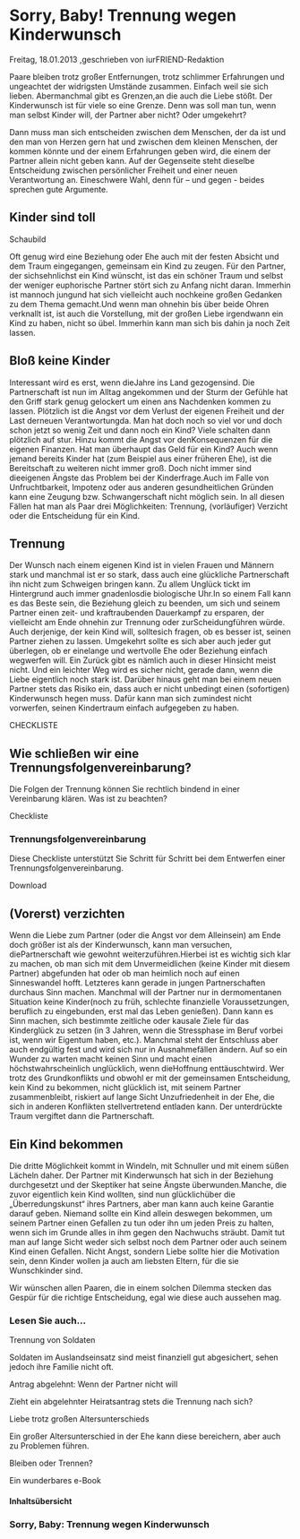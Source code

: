 # Sorry, Baby! Trennung wegen Kinderwunsch

Freitag, 18.01.2013 ,geschrieben von iurFRIEND-Redaktion

Paare bleiben trotz großer Entfernungen, trotz schlimmer Erfahrungen und ungeachtet der widrigsten Umstände zusammen. Einfach weil sie sich lieben. Abermanchmal gibt es Grenzen,an die auch die Liebe stößt. Der Kinderwunsch ist für viele so eine Grenze. Denn was soll man tun, wenn man selbst Kinder will, der Partner aber nicht? Oder umgekehrt?

Dann muss man sich entscheiden zwischen dem Menschen, der da ist und den man von Herzen gern hat und zwischen dem kleinen Menschen, der kommen könnte und der einem Erfahrungen geben wird, die einem der Partner allein nicht geben kann. Auf der Gegenseite steht dieselbe Entscheidung zwischen persönlicher Freiheit und einer neuen Verantwortung an. Eineschwere Wahl, denn für – und gegen - beides sprechen gute Argumente.

## Kinder sind toll

Schaubild

Oft genug wird eine Beziehung oder Ehe auch mit der festen Absicht und dem Traum eingegangen, gemeinsam ein Kind zu zeugen. Für den Partner, der sichsehnlichst ein Kind wünscht, ist das ein schöner Traum und selbst der weniger euphorische Partner stört sich zu Anfang nicht daran. Immerhin ist mannoch jungund hat sich vielleicht auch nochkeine großen Gedanken zu dem Thema gemacht.Und wenn man ohnehin bis über beide Ohren verknallt ist, ist auch die Vorstellung, mit der großen Liebe irgendwann ein Kind zu haben, nicht so übel. Immerhin kann man sich bis dahin ja noch Zeit lassen.

## Bloß keine Kinder

Interessant wird es erst, wenn dieJahre ins Land gezogensind. Die Partnerschaft ist nun im Alltag angekommen und der Sturm der Gefühle hat den Griff stark genug gelockert um einen ans Nachdenken kommen zu lassen. Plötzlich ist die Angst vor dem Verlust der eigenen Freiheit und der Last derneuen Verantwortungda. Man hat doch noch so viel vor und doch schon jetzt so wenig Zeit und dann noch ein Kind? Viele schalten dann plötzlich auf stur. Hinzu kommt die Angst vor denKonsequenzen für die eigenen Finanzen. Hat man überhaupt das Geld für ein Kind? Auch wenn jemand bereits Kinder hat (zum Beispiel aus einer früheren Ehe), ist die Bereitschaft zu weiteren nicht immer groß. Doch nicht immer sind dieeigenen Ängste das Problem bei der Kinderfrage.Auch im Falle von Unfruchtbarkeit, Impotenz oder aus anderen gesundheitlichen Gründen kann eine Zeugung bzw. Schwangerschaft nicht möglich sein. In all diesen Fällen hat man als Paar drei Möglichkeiten: Trennung, (vorläufiger) Verzicht oder die Entscheidung für ein Kind.

## Trennung

Der Wunsch nach einem eigenen Kind ist in vielen Frauen und Männern stark und manchmal ist er so stark, dass auch eine glückliche Partnerschaft ihn nicht zum Schweigen bringen kann. Zu allem Unglück tickt im Hintergrund auch immer gnadenlosdie biologische Uhr.In so einem Fall kann es das Beste sein, die Beziehung gleich zu beenden, um sich und seinem Partner einen zeit- und kraftraubenden Dauerkampf zu ersparen, der vielleicht am Ende ohnehin zur Trennung oder zurScheidungführen würde. Auch derjenige, der kein Kind will, solltesich fragen, ob es besser ist, seinen Partner ziehen zu lassen. Umgekehrt sollte es sich aber auch jeder gut überlegen, ob er einelange und wertvolle Ehe oder Beziehung einfach wegwerfen will. Ein Zurück gibt es nämlich auch in dieser Hinsicht meist nicht. Und ein leichter Weg wird es sicher nicht, gerade dann, wenn die Liebe eigentlich noch stark ist. Darüber hinaus geht man bei einem neuen Partner stets das Risiko ein, dass auch er nicht unbedingt einen (sofortigen) Kinderwunsch hegen muss. Dafür kann man sich zumindest nicht vorwerfen, seinen Kindertraum einfach aufgegeben zu haben.

CHECKLISTE

## Wie schließen wir eine Trennungsfolgenvereinbarung?

Die Folgen der Trennung können Sie rechtlich bindend in einer Vereinbarung klären. Was ist zu beachten?

Checkliste

### Trennungsfolgenvereinbarung

Diese Checkliste unterstützt Sie Schritt für Schritt bei dem Entwerfen einer Trennungsfolgenvereinbarung.

Download

## (Vorerst) verzichten

Wenn die Liebe zum Partner (oder die Angst vor dem Alleinsein) am Ende doch größer ist als der Kinderwunsch, kann man versuchen, diePartnerschaft wie gewohnt weiterzuführen.Hierbei ist es wichtig sich klar zu machen, ob man sich mit dem Unvermeidlichen (keine Kinder mit diesem Partner) abgefunden hat oder ob man heimlich noch auf einen Sinneswandel hofft. Letzteres kann gerade in jungen Partnerschaften durchaus Sinn machen. Manchmal will der Partner nur in dermomentanen Situation keine Kinder(noch zu früh, schlechte finanzielle Voraussetzungen, beruflich zu eingebunden, erst mal das Leben genießen). Dann kann es Sinn machen, sich bestimmte zeitliche oder kausale Ziele für das Kinderglück zu setzen (in 3 Jahren, wenn die Stressphase im Beruf vorbei ist, wenn wir Eigentum haben, etc.). Manchmal steht der Entschluss aber auch endgültig fest und wird sich nur in Ausnahmefällen ändern. Auf so ein Wunder zu warten macht keinen Sinn und macht einen höchstwahrscheinlich unglücklich, wenn dieHoffnung enttäuschtwird. Wer trotz des Grundkonflikts und obwohl er mit der gemeinsamen Entscheidung, kein Kind zu bekommen, nicht glücklich ist, mit seinem Partner zusammenbleibt, riskiert auf lange Sicht Unzufriedenheit in der Ehe, die sich in anderen Konflikten stellvertretend entladen kann. Der unterdrückte Traum vergiftet dann die Partnerschaft.

## Ein Kind bekommen

Die dritte Möglichkeit kommt in Windeln, mit Schnuller und mit einem süßen Lächeln daher. Der Partner mit Kinderwunsch hat sich in der Beziehung durchgesetzt und der Skeptiker hat seine Ängste überwunden.Manche, die zuvor eigentlich kein Kind wollten, sind nun glücklichüber die „Überredungskunst“ ihres Partners, aber man kann auch keine Garantie darauf geben. Niemand sollte ein Kind allein deswegen bekommen, um seinem Partner einen Gefallen zu tun oder ihn um jeden Preis zu halten, wenn sich im Grunde alles in ihm gegen den Nachwuchs sträubt. Damit tut man auf lange Sicht weder sich selbst noch dem Partner oder auch seinem Kind einen Gefallen. Nicht Angst, sondern Liebe sollte hier die Motivation sein, denn Kinder wollen ja auch am liebsten Eltern, für die sie Wunschkinder sind.

Wir wünschen allen Paaren, die in einem solchen Dilemma stecken das Gespür für die richtige Entscheidung, egal wie diese auch aussehen mag.

### Lesen Sie auch...

Trennung von Soldaten

Soldaten im Auslandseinsatz sind meist finanziell gut abgesichert, sehen jedoch ihre Familie nicht oft.

Antrag abgelehnt: Wenn der Partner nicht will

Zieht ein abgelehnter Heiratsantrag stets die Trennung nach sich?

Liebe trotz großen Altersunterschieds

Ein großer Altersunterschied in der Ehe kann diese bereichern, aber auch zu Problemen führen.

Bleiben oder Trennen?

Ein wunderbares e-Book

#### Inhaltsübersicht

### Sorry, Baby: Trennung wegen Kinderwunsch